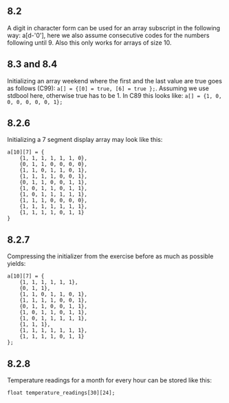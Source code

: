 ## 8.2

A digit in character form can be used for an array subscript in the following way: a[d-'0'], here we also assume consecutive codes for the numbers following until 9. Also this only works for arrays of size 10.

## 8.3 and 8.4

Initializing an array weekend where the first and the last value are true goes as follows (C99): `a[] = {[0] = true, [6] = true };`. Assuming we use stdbool here, otherwise true has to be 1.
In C89 this looks like: `a[] = {1, 0, 0, 0, 0, 0, 0, 1};`

## 8.2.6

Initializing a 7 segment display array may look like this:
```
a[10][7] = {
    {1, 1, 1, 1, 1, 1, 0},
    {0, 1, 1, 0, 0, 0, 0},
    {1, 1, 0, 1, 1, 0, 1},
    {1, 1, 1, 1, 0, 0, 1},
    {0, 1, 1, 0, 0, 1, 1},
    {1, 0, 1, 1, 0, 1, 1},
    {1, 0, 1, 1, 1, 1, 1},
    {1, 1, 1, 0, 0, 0, 0},
    {1, 1, 1, 1, 1, 1, 1},
    {1, 1, 1, 1, 0, 1, 1}
}
```
## 8.2.7

Compressing the initializer from the exercise before as much as possible yields:

```
a[10][7] = {
    {1, 1, 1, 1, 1, 1},
    {0, 1, 1},
    {1, 1, 0, 1, 1, 0, 1},
    {1, 1, 1, 1, 0, 0, 1},
    {0, 1, 1, 0, 0, 1, 1},
    {1, 0, 1, 1, 0, 1, 1},
    {1, 0, 1, 1, 1, 1, 1},
    {1, 1, 1},
    {1, 1, 1, 1, 1, 1, 1},
    {1, 1, 1, 1, 0, 1, 1}
};
```
## 8.2.8

Temperature readings for a month for every hour can be stored like this:
```
float temperature_readings[30][24];
```

